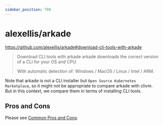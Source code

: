 ```yaml
---
sidebar_position: 700
---
```


# alexellis/arkade

https://github.com/alexellis/arkade#download-cli-tools-with-arkade

> Download CLI tools with arkade
> arkade downloads the correct version of a CLI for your OS and CPU.
> 
> With automatic detection of: Windows / MacOS / Linux / Intel / ARM.

Note that arkade is not a CLI installer but `Open Source Kubernetes Marketplace`,
so it might not be appropriate to compare arkade with clivm.
But in this context, we compare them in terms of installing CLI tools.

## Pros and Cons

Please see [Common Pros and Cons](common).
